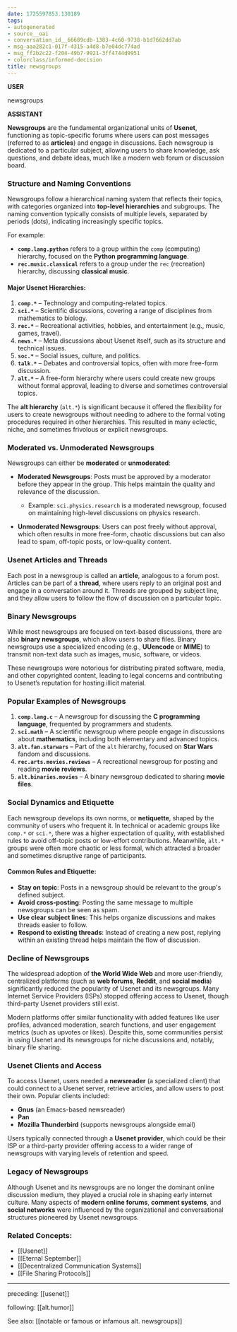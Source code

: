 ```yaml
---
date: 1725597853.130189
tags:
- autogenerated
- source__oai
- conversation_id__66689cdb-1383-4c60-9738-b1d7662dd7ab
- msg_aaa282c1-017f-4315-a4d8-b7e04dc774ad
- msg_ff2b2c22-f204-49b7-9921-3ff4744d9951
- colorclass/informed-decision
title: newsgroups
---
```


**USER**

newsgroups


**ASSISTANT**

**Newsgroups** are the fundamental organizational units of **Usenet**, functioning as topic-specific forums where users can post messages (referred to as **articles**) and engage in discussions. Each newsgroup is dedicated to a particular subject, allowing users to share knowledge, ask questions, and debate ideas, much like a modern web forum or discussion board. 

### Structure and Naming Conventions

Newsgroups follow a hierarchical naming system that reflects their topics, with categories organized into **top-level hierarchies** and subgroups. The naming convention typically consists of multiple levels, separated by periods (dots), indicating increasingly specific topics.

For example:
- **`comp.lang.python`** refers to a group within the `comp` (computing) hierarchy, focused on the **Python programming language**.
- **`rec.music.classical`** refers to a group under the `rec` (recreation) hierarchy, discussing **classical music**.

#### Major Usenet Hierarchies:
1. **`comp.*`** – Technology and computing-related topics.
2. **`sci.*`** – Scientific discussions, covering a range of disciplines from mathematics to biology.
3. **`rec.*`** – Recreational activities, hobbies, and entertainment (e.g., music, games, travel).
4. **`news.*`** – Meta discussions about Usenet itself, such as its structure and technical issues.
5. **`soc.*`** – Social issues, culture, and politics.
6. **`talk.*`** – Debates and controversial topics, often with more free-form discussion.
7. **`alt.*`** – A free-form hierarchy where users could create new groups without formal approval, leading to diverse and sometimes controversial topics.

The **alt hierarchy** (`alt.*`) is significant because it offered the flexibility for users to create newsgroups without needing to adhere to the formal voting procedures required in other hierarchies. This resulted in many eclectic, niche, and sometimes frivolous or explicit newsgroups.

### Moderated vs. Unmoderated Newsgroups

Newsgroups can either be **moderated** or **unmoderated**:
- **Moderated Newsgroups**: Posts must be approved by a moderator before they appear in the group. This helps maintain the quality and relevance of the discussion.
  - Example: `sci.physics.research` is a moderated newsgroup, focused on maintaining high-level discussions on physics research.
  
- **Unmoderated Newsgroups**: Users can post freely without approval, which often results in more free-form, chaotic discussions but can also lead to spam, off-topic posts, or low-quality content.

### Usenet Articles and Threads

Each post in a newsgroup is called an **article**, analogous to a forum post. Articles can be part of a **thread**, where users reply to an original post and engage in a conversation around it. Threads are grouped by subject line, and they allow users to follow the flow of discussion on a particular topic.

### Binary Newsgroups

While most newsgroups are focused on text-based discussions, there are also **binary newsgroups**, which allow users to share files. Binary newsgroups use a specialized encoding (e.g., **UUencode** or **MIME**) to transmit non-text data such as images, music, software, or videos. 

These newsgroups were notorious for distributing pirated software, media, and other copyrighted content, leading to legal concerns and contributing to Usenet’s reputation for hosting illicit material.

### Popular Examples of Newsgroups

1. **`comp.lang.c`** – A newsgroup for discussing the **C programming language**, frequented by programmers and students.
2. **`sci.math`** – A scientific newsgroup where people engage in discussions about **mathematics**, including both elementary and advanced topics.
3. **`alt.fan.starwars`** – Part of the `alt` hierarchy, focused on **Star Wars** fandom and discussions.
4. **`rec.arts.movies.reviews`** – A recreational newsgroup for posting and reading **movie reviews**.
5. **`alt.binaries.movies`** – A binary newsgroup dedicated to sharing **movie files**.

### Social Dynamics and Etiquette

Each newsgroup develops its own norms, or **netiquette**, shaped by the community of users who frequent it. In technical or academic groups like `comp.*` or `sci.*`, there was a higher expectation of quality, with established rules to avoid off-topic posts or low-effort contributions. Meanwhile, `alt.*` groups were often more chaotic or less formal, which attracted a broader and sometimes disruptive range of participants.

#### Common Rules and Etiquette:
- **Stay on topic**: Posts in a newsgroup should be relevant to the group's defined subject.
- **Avoid cross-posting**: Posting the same message to multiple newsgroups can be seen as spam.
- **Use clear subject lines**: This helps organize discussions and makes threads easier to follow.
- **Respond to existing threads**: Instead of creating a new post, replying within an existing thread helps maintain the flow of discussion.

### Decline of Newsgroups

The widespread adoption of **the World Wide Web** and more user-friendly, centralized platforms (such as **web forums**, **Reddit**, and **social media**) significantly reduced the popularity of Usenet and its newsgroups. Many Internet Service Providers (ISPs) stopped offering access to Usenet, though third-party Usenet providers still exist.

Modern platforms offer similar functionality with added features like user profiles, advanced moderation, search functions, and user engagement metrics (such as upvotes or likes). Despite this, some communities persist in using Usenet and its newsgroups for niche discussions and, notably, binary file sharing.

### Usenet Clients and Access

To access Usenet, users needed a **newsreader** (a specialized client) that could connect to a Usenet server, retrieve articles, and allow users to post their own. Popular clients included:
- **Gnus** (an Emacs-based newsreader)
- **Pan**
- **Mozilla Thunderbird** (supports newsgroups alongside email)

Users typically connected through a **Usenet provider**, which could be their ISP or a third-party provider offering access to a wider range of newsgroups with varying levels of retention and speed.

### Legacy of Newsgroups

Although Usenet and its newsgroups are no longer the dominant online discussion medium, they played a crucial role in shaping early internet culture. Many aspects of **modern online forums**, **comment systems**, and **social networks** were influenced by the organizational and conversational structures pioneered by Usenet newsgroups.

### Related Concepts:
- [[Usenet]]
- [[Eternal September]]
- [[Decentralized Communication Systems]]
- [[File Sharing Protocols]]


---

preceding: [[usenet]]  


following: [[alt.humor]]

See also: [[notable or famous or infamous alt. newsgroups]]